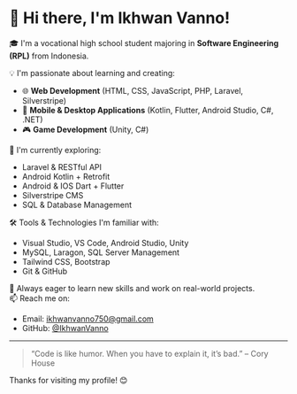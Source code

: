 # 👋 Hi there, I'm Ikhwan Vanno!

🎓 I'm a vocational high school student majoring in **Software Engineering (RPL)** from Indonesia.

💡 I'm passionate about learning and creating:

- 🌐 **Web Development** (HTML, CSS, JavaScript, PHP, Laravel, Silverstripe)
- 📱 **Mobile & Desktop Applications** (Kotlin, Flutter, Android Studio, C#, .NET)
- 🎮 **Game Development** (Unity, C#)

🚀 I'm currently exploring:

- Laravel & RESTful API
- Android Kotlin + Retrofit
- Android & IOS Dart + Flutter
- Silverstripe CMS
- SQL & Database Management

🛠️ Tools & Technologies I'm familiar with:

- Visual Studio, VS Code, Android Studio, Unity
- MySQL, Laragon, SQL Server Management
- Tailwind CSS, Bootstrap
- Git & GitHub

🌱 Always eager to learn new skills and work on real-world projects.  
📫 Reach me on:

- Email: ikhwanvanno750@gmail.com
- GitHub: [@IkhwanVanno](https://github.com/IkhwanVanno)

---

> “Code is like humor. When you have to explain it, it’s bad.” – Cory House

Thanks for visiting my profile! 😊
